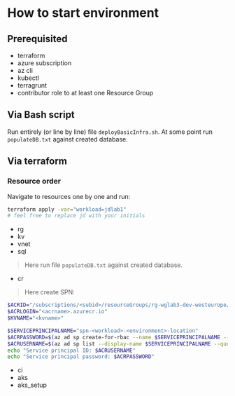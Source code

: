# How to start environment

## Prerequisited
- terraform
- azure subscription
- az cli
- kubectl
- terragrunt
- contributor role to at least one Resource Group

## Via Bash script
Run entirely (or line by line) file `deployBasicInfra.sh`.
At some point run `populateDB.txt` against created database.

## Via terraform
### Resource order
Navigate to resources one by one and run:
```bash
terraform apply -var="workload=jdlab1"
# feel free to replace jd with your initials
```
- rg
- kv
- vnet
- sql
> Here run file `populateDB.txt` against created database.
- cr
> Here create SPN:
```bash
$ACRID="/subscriptions/<subid>/resourceGroups/rg-wglab3-dev-westeurope/providers/Microsoft.ContainerRegistry/registries/<acrname>"
$ACRLOGIN="<acrname>.azurecr.io"
$KVNAME="<kvname>"

$SERVICEPRINCIPALNAME="spn-<workload>-<environment>-location"
$ACRPASSWORD=$(az ad sp create-for-rbac --name $SERVICEPRINCIPALNAME --scopes $ACRID --role acrpull --query "password" --output tsv)
$ACRUSERNAME=$(az ad sp list --display-name $SERVICEPRINCIPALNAME --query "[].appId" --output tsv)
echo "Service principal ID: $ACRUSERNAME"
echo "Service principal password: $ACRPASSWORD"
```
- ci
- aks
- aks_setup